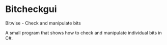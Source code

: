 # Bitcheckgui
Bitwise - Check and manipulate bits 

A small program that shows how to check and manipulate individual bits in C#.
